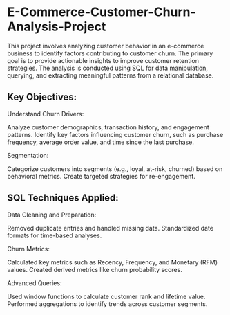 # E-Commerce-Customer-Churn-Analysis-Project


This project involves analyzing customer behavior in an e-commerce business to identify factors contributing to customer churn. The primary goal is to provide actionable insights to improve customer retention strategies. The analysis is conducted using SQL for data manipulation, querying, and extracting meaningful patterns from a relational database.


 ## Key Objectives:
 
  Understand Churn Drivers:
  

Analyze customer demographics, transaction history, and engagement patterns.
Identify key factors influencing customer churn, such as purchase frequency, average order value, and time since the last purchase.


 Segmentation:
 

Categorize customers into segments (e.g., loyal, at-risk, churned) based on behavioral metrics.
Create targeted strategies for re-engagement.


## SQL Techniques Applied:


Data Cleaning and Preparation:

Removed duplicate entries and handled missing data.
Standardized date formats for time-based analyses.

Churn Metrics:

Calculated key metrics such as Recency, Frequency, and Monetary (RFM) values.
Created derived metrics like churn probability scores.

Advanced Queries:

Used window functions to calculate customer rank and lifetime value.
Performed aggregations to identify trends across customer segments.
 

